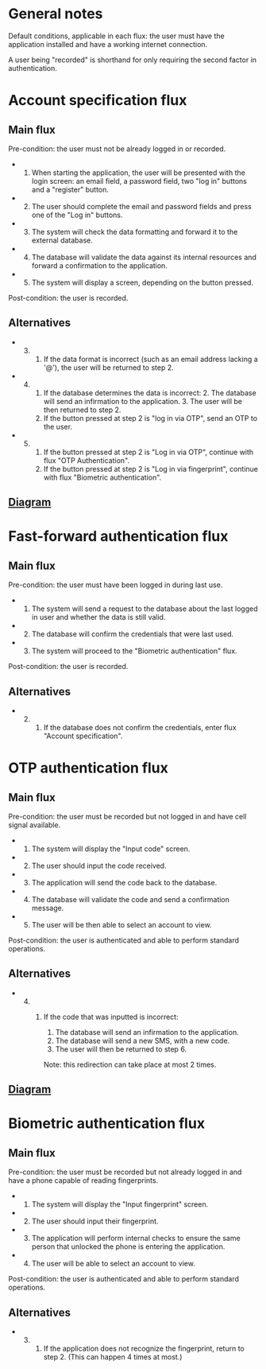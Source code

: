 # General notes
Default conditions, applicable in each flux: the user must have the application installed and have a working internet connection.

A user being "recorded" is shorthand for only requiring the second factor in authentication.

# Account specification flux
## Main flux
 Pre-condition: the user must not be already logged in or recorded.
* 1. When starting the application, the user will be presented with the login screen: an email field, a password field, two "log in" buttons and a "register" button.
* 2. The user should complete the email and password fields and press one of the "Log in" buttons.
* 3. The system will check the data formatting and forward it to the external database.
* 4. The database will validate the data against its internal resources and forward a confirmation to the application.
* 5. The system will display a screen, depending on the button pressed.

 Post-condition: the user is recorded.
## Alternatives 
* 3. 1. If the data format is incorrect (such as an email address lacking a '@'), the user will be returned to step 2.
* 4. 1. If the database determines the data is incorrect:
        2. The database will send an infirmation to the application.
        3. The user will be then returned to step 2.
     2. If the button pressed at step 2 is "log in via OTP", send an OTP to the user.
* 5. 1. If the button pressed at step 2 is "Log in via OTP", continue with flux "OTP Authentication".
     2. If the button pressed at step 2 is "Log in via fingerprint", continue with flux "Biometric authentication".
## [Diagram](/otp-login-flux.png)

# Fast-forward authentication flux
## Main flux
 Pre-condition: the user must have been logged in during last use.
* 1. The system will send a request to the database about the last logged in user and whether the data is still valid.
* 2. The database will confirm the credentials that were last used.
* 3. The system will proceed to the "Biometric authentication" flux.

 Post-condition: the user is recorded.
## Alternatives
* 2. 1. If the database does not confirm the credentials, enter flux "Account specification".

# OTP authentication flux
## Main flux
 Pre-condition: the user must be recorded but not logged in and have cell signal available.
* 1. The system will display the "Input code" screen.
* 2. The user should input the code received.
* 3. The application will send the code back to the database.
* 4. The database will validate the code and send a confirmation message.
* 5. The user will be then able to select an account to view.

 Post-condition: the user is authenticated and able to perform standard operations.
## Alternatives
* 4. 1. If the code that was inputted is incorrect:
        1. The database will send an infirmation to the application.
        2. The database will send a new SMS, with a new code.
        3. The user will then be returned to step 6.

        Note: this redirection can take place at most 2 times.
## [Diagram](/otp-login-flux.png)

# Biometric authentication flux
## Main flux
 Pre-condition: the user must be recorded but not already logged in and have a phone capable of reading fingerprints.
* 1. The system will display the "Input fingerprint" screen.
* 2. The user should input their fingerprint.
* 3. The application will perform internal checks to ensure the same person that unlocked the phone is entering the application.
* 4. The user will be able to select an account to view.

 Post-condition: the user is authenticated and able to perform standard operations.
## Alternatives
* 3. 1. If the application does not recognize the fingerprint, return to step 2. (This can happen 4 times at most.)